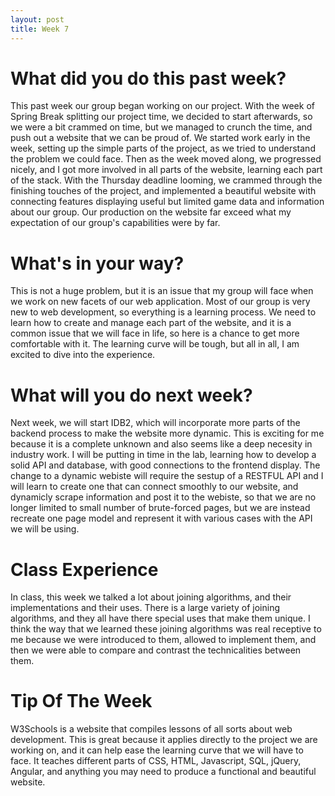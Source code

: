```yaml
---
layout: post
title: Week 7
---
```

# What did you do this past week?

This past week our group began working on our project. With the week of Spring Break splitting our project time, we decided to start afterwards, so we were a bit crammed on time, but we managed to crunch the time, and push out a website that we can be proud of. We started work early in the week, setting up the simple parts of the project, as we tried to understand the problem we could face. Then as the week moved along, we progressed nicely, and I got more involved in all parts of the website, learning each part of the stack. With the Thursday deadline looming, we crammed through the finishing touches of the project, and implemented a beautiful website with connecting features displaying useful but limited game data and information about our group. Our production on the website far exceed what my expectation of our group's capabilities were by far.

# What's in your way?

This is not a huge problem, but it is an issue that my group will face when we work on new facets of our web application. Most of our group is very new to web development, so everything is a learning process. We need to learn how to create and manage each part of the website, and it is a common issue that we will face in life, so here is a chance to get more comfortable with it. The learning curve will be tough, but all in all, I am excited to dive into the experience.

# What will you do next week?

Next week, we will start IDB2, which will incorporate more parts of the backend process to make the website more dynamic. This is exciting for me because it is a complete unknown and also seems like a deep necesity in industry work. I will be putting in time in the lab, learning how to develop a solid API and database, with good connections to the frontend display. The change to a dynamic webiste will require the sestup of a RESTFUL API and I will learn to create one that can connect smoothly to our website, and dynamicly scrape information and post it to the webiste, so that we are no longer limited to small number of brute-forced pages, but we are instead recreate one page model and represent it with various cases with the API we will be using.

# Class Experience

In class, this week we talked a lot about joining algorithms, and their implementations and their uses. There is a large variety of joining algorithms, and they all have there special uses that make them unique. I think the way that we learned these joining algorithms was real receptive to me because we were introduced to them, allowed to implement them, and then we were able to compare and contrast the technicalities between them.

# Tip Of The Week
W3Schools is a website that compiles lessons of all sorts about web development. This is great because it applies directly to the project we are working on, and it can help ease the learning curve that we will have to face. It teaches different parts of CSS, HTML, Javascript, SQL, jQuery, Angular, and anything you may need to produce a functional and beautiful website.
